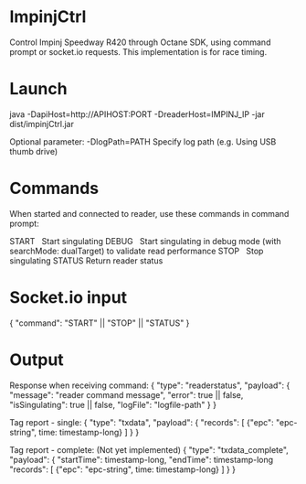 # ImpinjCtrl

Control Impinj Speedway R420 through Octane SDK, using command prompt or socket.io requests. This implementation is for race timing.

Launch
===================
java -DapiHost=http://APIHOST:PORT -DreaderHost=IMPINJ_IP -jar dist/impinjCtrl.jar

Optional parameter:
-DlogPath=PATH      Specify log path (e.g. Using USB thumb drive)

Commands
===================
When started and connected to reader, use these commands in command prompt:

START   Start singulating
DEBUG   Start singulating in debug mode (with searchMode: dualTarget) to validate read performance
STOP    Stop singulating
STATUS  Return reader status

Socket.io input
===================
{
  "command": "START" || "STOP" || "STATUS"
}

Output
===================
Response when receiving command:
{
  "type": "readerstatus",
  "payload": {
    "message": "reader command message",
    "error": true || false,
    "isSingulating": true || false,
    "logFile": "logfile-path"
  }
}

Tag report - single:
{
  "type": "txdata",
  "payload": {
    "records": [
      {"epc": "epc-string", time: timestamp-long}
    ]
  }
}

Tag report - complete: (Not yet implemented)
{
  "type": "txdata_complete",
  "payload": {
    "startTime": timestamp-long,
    "endTime": timestamp-long
    "records": [
      {"epc": "epc-string", time: timestamp-long}
    ]
  }
}
